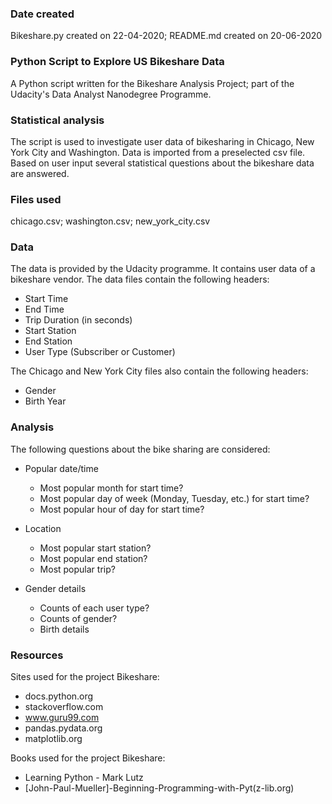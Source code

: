 ### Date created
Bikeshare.py created on 22-04-2020; README.md created on 20-06-2020

### Python Script to Explore US Bikeshare Data
A Python script written for the Bikeshare Analysis Project; part of the Udacity's Data Analyst Nanodegree Programme.

### Statistical analysis
The script is used to investigate user data of bikesharing in Chicago, New York City and Washington. Data is imported from a preselected csv file. Based on user input several statistical questions about the bikeshare data are answered.

### Files used
chicago.csv; washington.csv; new_york_city.csv

### Data
The data is provided by the Udacity programme. It contains user data of a bikeshare vendor. The data files contain the following headers:
- Start Time
- End Time
- Trip Duration (in seconds)
- Start Station
- End Station
- User Type (Subscriber or Customer)

The Chicago and New York City files also contain the following headers:
- Gender
- Birth Year

### Analysis
The following questions about the bike sharing are considered:
- Popular date/time
  - Most popular month for start time?
  - Most popular day of week (Monday, Tuesday, etc.) for start time?
  - Most popular hour of day for start time?

- Location
  - Most popular start station?
  - Most popular end station?
  - Most popular trip?

- Gender details
  - Counts of each user type?
  - Counts of gender?
  - Birth details

### Resources
Sites used for the project Bikeshare:

- docs.python.org
- stackoverflow.com
- www.guru99.com
- pandas.pydata.org
- matplotlib.org

Books used for the project Bikeshare:

- Learning Python - Mark Lutz
- [John-Paul-Mueller]-Beginning-Programming-with-Pyt(z-lib.org)
